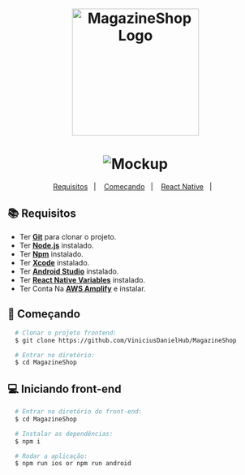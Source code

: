 <h1 align="center">
    <img alt="MagazineShop Logo" src="https://i.imgur.com/i9WDi3D.png" width="250px" />
</h1>

<h1 align="center">
<img alt="Mockup" src="https://i.imgur.com/r8IGEqc.png">
</h1>

<p align="center">
  <a href="#books-requisitos">Requisitos</a>&nbsp;&nbsp;&nbsp;|&nbsp;&nbsp;&nbsp;
  <a href="#rocket-começando">Começando</a>&nbsp;&nbsp;&nbsp;|&nbsp;&nbsp;&nbsp;
  <a href="#computer-iniciando-front-end">React Native</a>&nbsp;&nbsp;&nbsp;|&nbsp;&nbsp;&nbsp;
</p>

## :books: Requisitos
- Ter [**Git**](https://git-scm.com/) para clonar o projeto.
- Ter [**Node.js**](https://nodejs.org/en/) instalado.
- Ter [**Npm**](https://www.npmjs.com/) instalado.
- Ter [**Xcode**](https://developer.apple.com/xcode/) instalado.
- Ter [**Android Studio**](https://developer.android.com/studio?gclid=CjwKCAiAuaKfBhBtEiwAht6H70-RFWgb9lAkUk7v4FLKxbZn65IxTNXUDxz8DfkTldRhpg9PK9H1zhoCxVkQAvD_BwE&gclsrc=aw.ds) instalado.
- Ter [**React Native Variables**](https://reactnative.dev/docs/environment-setup) instalado.
- Ter Conta Na [**AWS Amplify**](https://aws.amazon.com/pt/amplify/) e instalar.

## :rocket: Começando
``` bash
  # Clonar o projeto frontend:
  $ git clone https://github.com/ViniciusDanielHub/MagazineShop

  # Entrar no diretório:
  $ cd MagazineShop
```

## :computer: Iniciando front-end
```bash
  # Entrar no diretório do front-end:
  $ cd MagazineShop

  # Instalar as dependências:
  $ npm i

  # Rodar a aplicação:
  $ npm run ios or npm run android
```

